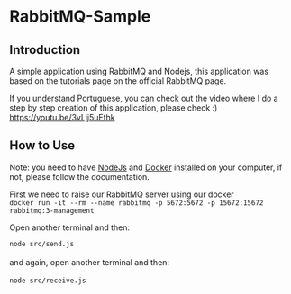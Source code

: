 # RabbitMQ-Sample

## Introduction 


A simple application using RabbitMQ and Nodejs, this application was based on the tutorials page on the official RabbitMQ page.

If you understand Portuguese, you can check out the video where I do a step by step creation of this application, please check :) <br>https://youtu.be/3vLjj5uEthk

## How to Use

Note: you need to have <a href='https://nodejs.org/en/'>NodeJs</a> and <a href='https://docs.docker.com/docker-for-windows/install/'>Docker</a> installed on your computer, if not, please follow the documentation.<br>

First we need to raise our RabbitMQ server using our docker<br>
``docker run -it --rm --name rabbitmq -p 5672:5672 -p 15672:15672 rabbitmq:3-management`` <br>

Open another terminal and then:
<br>

``node src/send.js``
<br><br>and again, open another terminal and then:
<br><br>
``node src/receive.js``<br>
